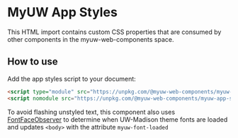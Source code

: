 # MyUW App Styles

This HTML import contains custom CSS properties that are consumed by other components in the myuw-web-components space.

## How to use

Add the app styles script to your document:

```html
<script type="module" src="https://unpkg.com/@myuw-web-components/myuw-app-styles@^1?module"></script>
<script nomodule src="https://unpkg.com/@myuw-web-components/myuw-app-styles@^1"></script>
```

To avoid flashing unstyled text, this component also uses [FontFaceObserver](https://github.com/bramstein/fontfaceobserver) to determine when UW-Madison theme fonts are loaded and updates `<body>` with the attribute `myuw-font-loaded`
